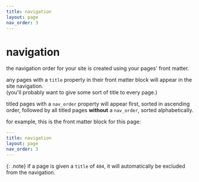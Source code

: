 ```yaml
---
title: navigation
layout: page
nav_order: 3
---
```

# navigation

the navigation order for your site is created using your pages' front matter.

any pages with a `title` property in their front matter block will appear in the site navigation.\
(you'll probably want to give some sort of title to every page.)

titled pages with a `nav_order` property will appear first, sorted in ascending order, followed by all titled pages **without** a `nav_order`, sorted alphabetically.

for example, this is the front matter block for this page:

```yaml
---
title: navigation
layout: page
nav_order: 3
---
```

{: .note}
if a page is given a `title` of `404`, it will automatically be excluded from the navigation.
